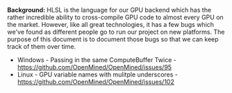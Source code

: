 **Background:** HLSL is the language for our GPU backend which has the rather incredible ability to cross-compile GPU code to almost every GPU on the market. However, like all great technologies, it has a few bugs which we've found as different people go to run our project on new platforms. The purpose of this document is to document those bugs so that we can keep track of them over time.

- Windows - Passing in the same ComputeBuffer Twice - https://github.com/OpenMined/OpenMined/issues/95
- Linux - GPU variable names with mulitple underscores - https://github.com/OpenMined/OpenMined/issues/102
